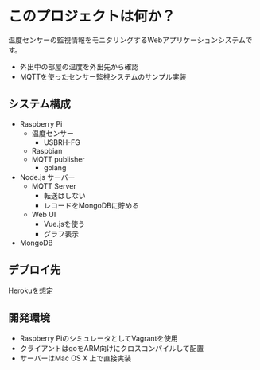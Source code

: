 # このプロジェクトは何か？

温度センサーの監視情報をモニタリングするWebアプリケーションシステムです。

- 外出中の部屋の温度を外出先から確認
- MQTTを使ったセンサー監視システムのサンプル実装

## システム構成
- Raspberry Pi
    - 温度センサー
        - USBRH-FG
    - Raspbian
    - MQTT publisher
        - golang
- Node.js サーバー
    - MQTT Server
        - 転送はしない
        - レコードをMongoDBに貯める
    - Web UI
        - Vue.jsを使う
        - グラフ表示
- MongoDB

## デプロイ先
Herokuを想定

## 開発環境
- Raspberry PiのシミュレータとしてVagrantを使用
- クライアントはgoをARM向けにクロスコンパイルして配置
- サーバーはMac OS X 上で直接実装
